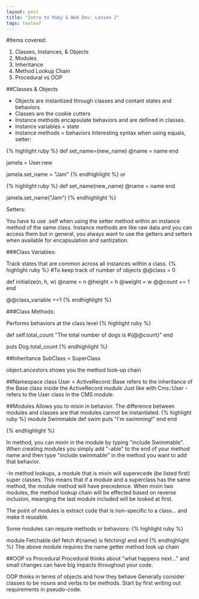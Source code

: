 ```yaml
---
layout: post
title: "Intro to Ruby & Web Dev: Lesson 2"
tags: tealeaf
---
```


#Items covered:
1. Classes, Instances, & Objects
2. Modules
3. Inheritance
4. Method Lookup Chain
5. Procedural vs OOP

##Classes & Objects
* Objects are instantized through classes and contant states and behaviors
* Classes are the cookie cutters
* Instance methods encapsulate behaviors and are defined in classes.
* Instance variables = state
* Instance methods = behaviors
Interesting syntax when using equals, setter:

{% highlight ruby %}
def set_name=(new_name)
  @name = name
end

jamela = User.new

jamela.set_name = "Jam"
{% endhighlight %}
or

{% highlight ruby %}
def set_name(new_name)
  @name = name
end

jamela.set_name("Jam")
{% endhighlight %}

Setters:

You have to use .self when using the setter method within an instance method of the same class.
Instance methods are like raw data and you can access them but in general, you always want to use the getters and setters when available for encapsulation and santization.

###Class Variables:

Track states that are common across all instances within a class.
{% highlight ruby %}
#To keep track of number of objects
@@class = 0

def initialize(n, h, w)
  @name = n
  @height = h
  @weight = w
  @@count += 1
end

@@class_variable +=1
{% endhighlight %}

###Class Methods:

Performs behaviors at the class level
{% highlight ruby %}

def self.total_count
"The total number of dogs is #{@@count}"
end

puts Dog.total_count
{% endhighlight %}

##Inheritance
SubClass < SuperClass

object.ancestors shows you the method look-up chain

##Namespace
class User < ActiveRecord::Base
refers to the inheritance of the Base class inside the ActiveRecord module
Just like with Cms::User - refers to the User class in the CMS module.

##Modules
Allows you to mixin in behavior. The difference between modules and classes are that modules cannot be instantiated.
{% highlight ruby %}
module Swimmable
  def swim
  puts "I'm swimming!"
  end
end

{% endhighlight %}

In method, you can mixin in the module by typing "include Swimmable".
When creating modules you simply add "-able" to the end of your method name and then type "include swimmable" in the method you want to add that behavior.

-In method lookups, a module that is mixin will superecede (be listed first) super classes. This means that if a module and a superclass has the same method, the module method will have precedence. When mixin two modules, the method lookup chain will be effected based on reverse inclusion, meanging the last module included will be looked at first.

The point of modules is extract code that is non-specific to a class... and make it reusable.

Some modules can require methods or behaviors:
{% highlight ruby %}

module Fetchable
  def fetch
  #{name} is fetching!
  end
end
{% endhighlight %}
The above module requires the name getter method look up chain

##OOP vs Procedural
Procedural thinks about "what happens next..." and small changes can have big impacts throughout your code.

OOP thinks in terms of objects and how they behave Generally consider classes to be nouns and verbs to be methods. Start by first writing out requirements in pseudo-code.


